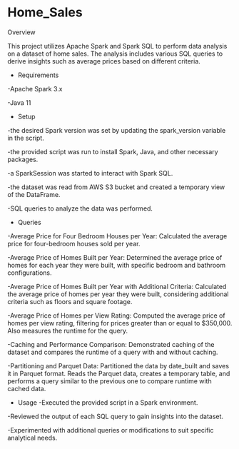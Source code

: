 # Home_Sales

Overview

This project utilizes Apache Spark and Spark SQL to perform data analysis on a dataset of home sales. The analysis includes various SQL queries to derive insights such as average prices based on different criteria.

- Requirements

-Apache Spark 3.x

-Java 11

- Setup
  
-the desired Spark version was set by updating the spark_version variable in the script.

-the provided script was run to install Spark, Java, and other necessary packages.

-a SparkSession was started to interact with Spark SQL.

-the dataset was read from AWS S3 bucket and created a temporary view of the DataFrame.

-SQL queries to analyze the data was performed.

- Queries
  
-Average Price for Four Bedroom Houses per Year: Calculated the average price for four-bedroom houses sold per year.

-Average Price of Homes Built per Year: Determined the average price of homes for each year they were built, with specific bedroom and bathroom configurations.

-Average Price of Homes Built per Year with Additional Criteria: Calculated the average price of homes per year they were built, considering additional criteria such as floors and square footage.

-Average Price of Homes per View Rating: Computed the average price of homes per view rating, filtering for prices greater than or equal to $350,000. Also measures the runtime for the query.

-Caching and Performance Comparison: Demonstrated caching of the dataset and compares the runtime of a query with and without caching.

-Partitioning and Parquet Data: Partitioned the data by date_built and saves it in Parquet format. Reads the Parquet data, creates a temporary table, and performs a query similar to the previous one to compare runtime with cached data.

- Usage
-Executed the provided script in a Spark environment.

-Reviewed the output of each SQL query to gain insights into the dataset.

-Experimented with additional queries or modifications to suit specific analytical needs.
